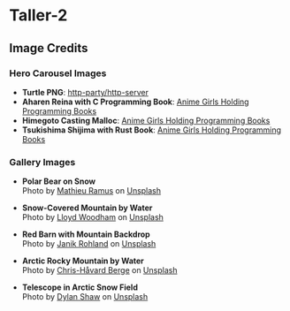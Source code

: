 # Taller-2

## Image Credits

### Hero Carousel Images
- **Turtle PNG**: [http-party/http-server](https://github.com/http-party/http-server/blob/master/public/img/turtle.png)
- **Aharen Reina with C Programming Book**: [Anime Girls Holding Programming Books](https://github.com/cat-milk/Anime-Girls-Holding-Programming-Books/blob/master/C/Aharen_Reina_Holding_C_Programming_Language.png)
- **Himegoto Casting Malloc**: [Anime Girls Holding Programming Books](https://github.com/cat-milk/Anime-Girls-Holding-Programming-Books/blob/master/Memes/Himegoto_Casting_Malloc.png)
- **Tsukishima Shijima with Rust Book**: [Anime Girls Holding Programming Books](https://github.com/cat-milk/Anime-Girls-Holding-Programming-Books/blob/master/Rust/Tsukishima_Shijima_The_Rust_programming_language.png)

### Gallery Images

- **Polar Bear on Snow**  
    Photo by [Mathieu Ramus](https://unsplash.com/@polarmathieu) on [Unsplash](https://unsplash.com/photos/white-bear-lying-on-floor-gSd173Bwsqk)
 
- **Snow-Covered Mountain by Water**  
    Photo by [Lloyd Woodham](https://unsplash.com/@lloydwoodham) on [Unsplash](https://unsplash.com/photos/snow-covered-mountain-near-body-of-water-bAmmMSPDqxg)

- **Red Barn with Mountain Backdrop**  
    Photo by [Janik Rohland](https://unsplash.com/@janik_r) on [Unsplash](https://unsplash.com/photos/red-and-white-barn-near-mountain-under-white-clouds-during-daytime-Ni4cMceBcds)

- **Arctic Rocky Mountain by Water**  
    Photo by [Chris-Håvard Berge](https://unsplash.com/@chberge) on [Unsplash](https://unsplash.com/photos/brown-rocky-mountain-beside-body-of-water-during-daytime-WLyN-D4RAL8)

- **Telescope in Arctic Snow Field**  
    Photo by [Dylan Shaw](https://unsplash.com/@dylanshaw) on [Unsplash](https://unsplash.com/photos/a-telescope-sitting-on-top-of-a-snow-covered-field-M0YIRWzR3nY)
